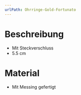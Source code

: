 ```yaml
---
urlPath: Ohrringe-Gold-Fortunato
---
```


# Beschreibung
- Mit Steckverschluss
- 5.5 cm

# Material
- Mit Messing gefertigt
